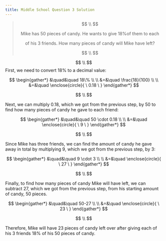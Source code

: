 ```yaml
---
title: Middle School Question 3 Solution
---
```

>$$ \\ $$
>
>$$
>\text{Mike has } 50 \text{ pieces of candy. He wants to give 18\% of them to each}
>$$
>
>$$
>\text{of his } 3 \text{ friends. How many pieces of candy will Mike have left?}
>$$
>
>$$ \\ $$

$$ \\ $$
First, we need to convert $18\%$ to a decimal value:

$$
\begin{gather*}
&\quad&\quad 18\% \\ \\
&=&\quad \frac{18}{100} \\ \\
&=&\quad \enclose{circle}{ \ 0.18 \ }
\end{gather*}
$$

$$ \\ $$

Next, we can multiply $0.18$, which we got from the previous step, by $50$ to find how many pieces of candy he gave to each friend:

$$
\begin{gather*}
&\quad&\quad 50 \cdot 0.18 \\ \\
&=&\quad \enclose{circle}{ \ 9 \ }
\end{gather*}
$$

$$ \\ $$

Since Mike has three friends, we can find the amount of candy he gave away in total by multiplying $9$, which we got from the previous step, by $3$:

$$
\begin{gather*}
&\quad&\quad 9 \cdot 3 \\ \\
&=&\quad \enclose{circle}{ \ 27 \ }
\end{gather*}
$$

$$ \\ $$

Finally, to find how many pieces of candy Mike will have left, we can subtract $27$, which we got from the previous step, from his starting amount of candy, $50$ pieces.

$$
\begin{gather*}
&\quad&\quad 50-27 \\ \\
&=&\quad \enclose{circle}{ \ 23 \ }
\end{gather*}
$$

$$ \\ $$

Therefore, Mike will have $23$ pieces of candy left over after giving each of his $3$ friends $18\%$ of his $50$ pieces of candy.